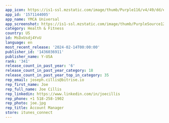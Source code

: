 ```yaml
---
app_icon: https://is1-ssl.mzstatic.com/image/thumb/Purple116/v4/49/dd/ea/49ddea1e-e5a2-4eae-c863-154d2f54b37d/AppIcon-1x_U007emarketing-0-5-0-85-220.png/1024x1024bb.png
app_id: '1571144005'
app_name: YMCA Universal
app_screenshot: https://is1-ssl.mzstatic.com/image/thumb/PurpleSource125/v4/f3/ac/05/f3ac05b9-6021-fed9-7061-50fe6b0cd3a2/d704bfa7-d00e-4741-9a5d-6c2f90eaa4df_Simulator_Screen_Shot_-_iPhone_11_Pro_Max_-_2021-06-16_at_18.40.38.png/1242x2688bb.png
category: Health & Fitness
country: US
id: MsDxUsdj4YvU
language: en
most_recent_release: '2024-02-14T00:00:00'
publisher_id: '1436036911'
publisher_name: Y-USA
rank: '341'
release_count_in_past_year: '6'
release_count_in_past_year_category: 18
release_count_in_past_year_top_in_category: 35
rep_email: joseph.cillis@bitrise.io
rep_first_name: Joe
rep_full_name: Joe Cillis
rep_linkedin: https://www.linkedin.com/in/joecillis
rep_phone: +1 518-258-1902
rep_photo: joe.jpg
rep_title: Account Manager
store: itunes_connect
---
```

